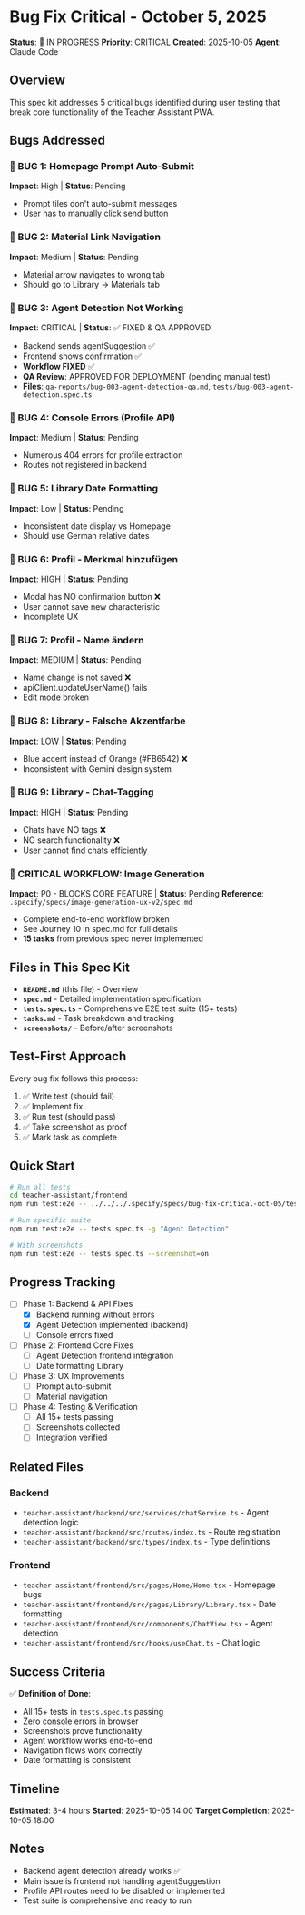 # Bug Fix Critical - October 5, 2025

**Status**: 🔴 IN PROGRESS
**Priority**: CRITICAL
**Created**: 2025-10-05
**Agent**: Claude Code

## Overview

This spec kit addresses 5 critical bugs identified during user testing that break core functionality of the Teacher Assistant PWA.

## Bugs Addressed

### 🐛 BUG 1: Homepage Prompt Auto-Submit
**Impact**: High | **Status**: Pending
- Prompt tiles don't auto-submit messages
- User has to manually click send button

### 🐛 BUG 2: Material Link Navigation
**Impact**: Medium | **Status**: Pending
- Material arrow navigates to wrong tab
- Should go to Library → Materials tab

### 🐛 BUG 3: Agent Detection Not Working
**Impact**: CRITICAL | **Status**: ✅ FIXED & QA APPROVED
- Backend sends agentSuggestion ✅
- Frontend shows confirmation ✅
- **Workflow FIXED** ✅
- **QA Review**: APPROVED FOR DEPLOYMENT (pending manual test)
- **Files**: `qa-reports/bug-003-agent-detection-qa.md`, `tests/bug-003-agent-detection.spec.ts`

### 🐛 BUG 4: Console Errors (Profile API)
**Impact**: Medium | **Status**: Pending
- Numerous 404 errors for profile extraction
- Routes not registered in backend

### 🐛 BUG 5: Library Date Formatting
**Impact**: Low | **Status**: Pending
- Inconsistent date display vs Homepage
- Should use German relative dates

### 🐛 BUG 6: Profil - Merkmal hinzufügen
**Impact**: HIGH | **Status**: Pending
- Modal has NO confirmation button ❌
- User cannot save new characteristic
- Incomplete UX

### 🐛 BUG 7: Profil - Name ändern
**Impact**: MEDIUM | **Status**: Pending
- Name change is not saved ❌
- apiClient.updateUserName() fails
- Edit mode broken

### 🐛 BUG 8: Library - Falsche Akzentfarbe
**Impact**: LOW | **Status**: Pending
- Blue accent instead of Orange (#FB6542) ❌
- Inconsistent with Gemini design system

### 🐛 BUG 9: Library - Chat-Tagging
**Impact**: HIGH | **Status**: Pending
- Chats have NO tags ❌
- NO search functionality ❌
- User cannot find chats efficiently

### 🚨 CRITICAL WORKFLOW: Image Generation
**Impact**: P0 - BLOCKS CORE FEATURE | **Status**: Pending
**Reference**: `.specify/specs/image-generation-ux-v2/spec.md`
- Complete end-to-end workflow broken
- See Journey 10 in spec.md for full details
- **15 tasks** from previous spec never implemented

## Files in This Spec Kit

- **`README.md`** (this file) - Overview
- **`spec.md`** - Detailed implementation specification
- **`tests.spec.ts`** - Comprehensive E2E test suite (15+ tests)
- **`tasks.md`** - Task breakdown and tracking
- **`screenshots/`** - Before/after screenshots

## Test-First Approach

Every bug fix follows this process:

1. ✅ Write test (should fail)
2. ✅ Implement fix
3. ✅ Run test (should pass)
4. ✅ Take screenshot as proof
5. ✅ Mark task as complete

## Quick Start

```bash
# Run all tests
cd teacher-assistant/frontend
npm run test:e2e -- ../../../.specify/specs/bug-fix-critical-oct-05/tests.spec.ts

# Run specific suite
npm run test:e2e -- tests.spec.ts -g "Agent Detection"

# With screenshots
npm run test:e2e -- tests.spec.ts --screenshot=on
```

## Progress Tracking

- [ ] Phase 1: Backend & API Fixes
  - [x] Backend running without errors
  - [x] Agent Detection implemented (backend)
  - [ ] Console errors fixed
- [ ] Phase 2: Frontend Core Fixes
  - [ ] Agent Detection frontend integration
  - [ ] Date formatting Library
- [ ] Phase 3: UX Improvements
  - [ ] Prompt auto-submit
  - [ ] Material navigation
- [ ] Phase 4: Testing & Verification
  - [ ] All 15+ tests passing
  - [ ] Screenshots collected
  - [ ] Integration verified

## Related Files

### Backend
- `teacher-assistant/backend/src/services/chatService.ts` - Agent detection logic
- `teacher-assistant/backend/src/routes/index.ts` - Route registration
- `teacher-assistant/backend/src/types/index.ts` - Type definitions

### Frontend
- `teacher-assistant/frontend/src/pages/Home/Home.tsx` - Homepage bugs
- `teacher-assistant/frontend/src/pages/Library/Library.tsx` - Date formatting
- `teacher-assistant/frontend/src/components/ChatView.tsx` - Agent detection
- `teacher-assistant/frontend/src/hooks/useChat.ts` - Chat logic

## Success Criteria

✅ **Definition of Done**:
- All 15+ tests in `tests.spec.ts` passing
- Zero console errors in browser
- Screenshots prove functionality
- Agent workflow works end-to-end
- Navigation flows work correctly
- Date formatting is consistent

## Timeline

**Estimated**: 3-4 hours
**Started**: 2025-10-05 14:00
**Target Completion**: 2025-10-05 18:00

## Notes

- Backend agent detection already works ✅
- Main issue is frontend not handling agentSuggestion
- Profile API routes need to be disabled or implemented
- Test suite is comprehensive and ready to run
